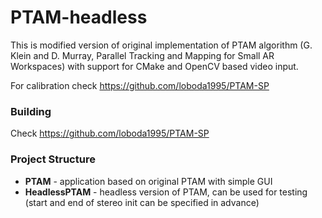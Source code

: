 # PTAM-headless

This is modified version of original implementation of PTAM algorithm (G. Klein and D. Murray, Parallel Tracking and Mapping for Small AR Workspaces)
with support for CMake and OpenCV based video input.

For calibration check https://github.com/loboda1995/PTAM-SP

### Building
Check https://github.com/loboda1995/PTAM-SP

### Project Structure
* **PTAM** - application based on original PTAM with simple GUI
* **HeadlessPTAM** - headless version of PTAM, can be used for testing (start and end of stereo init can be specified in advance)
